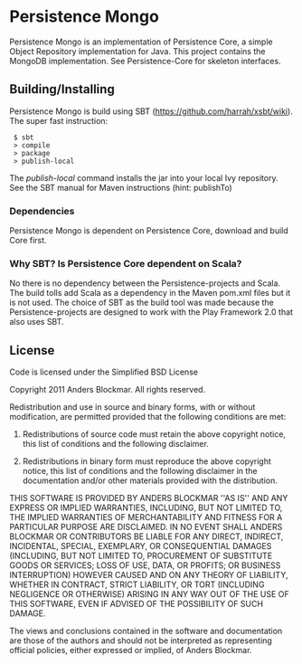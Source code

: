 Persistence Mongo
=================

Persistence Mongo is an implementation of Persistence Core, a simple Object Repository implementation for Java.
This project contains the MongoDB implementation. See Persistence-Core for skeleton interfaces.

Building/Installing
-------------------

Persistence Mongo is build using SBT (https://github.com/harrah/xsbt/wiki). The super fast instruction:

     $ sbt
     > compile
     > package
     > publish-local

The *publish-local* command installs the jar into your local Ivy repository. See the SBT manual for Maven instructions (hint: publishTo)

### Dependencies

Persistence Mongo is dependent on Persistence Core, download and build Core first.

### Why SBT? Is Persistence Core dependent on Scala?

No there is no dependency between the Persistence-projects and Scala. The build tolls add Scala as a dependency in the Maven pom.xml files but it is not used.
The choice of SBT as the build tool was made because the Persistence-projects are designed to work with the Play Framework 2.0 that also uses SBT.

License
-------

Code is licensed under the Simplified BSD License

Copyright 2011 Anders Blockmar. All rights reserved.

Redistribution and use in source and binary forms, with or without modification, are
permitted provided that the following conditions are met:

   1. Redistributions of source code must retain the above copyright notice, this list of
      conditions and the following disclaimer.

   2. Redistributions in binary form must reproduce the above copyright notice, this list
      of conditions and the following disclaimer in the documentation and/or other materials
      provided with the distribution.

THIS SOFTWARE IS PROVIDED BY ANDERS BLOCKMAR ''AS IS'' AND ANY EXPRESS OR IMPLIED
WARRANTIES, INCLUDING, BUT NOT LIMITED TO, THE IMPLIED WARRANTIES OF MERCHANTABILITY AND
FITNESS FOR A PARTICULAR PURPOSE ARE DISCLAIMED. IN NO EVENT SHALL ANDERS BLOCKMAR OR
CONTRIBUTORS BE LIABLE FOR ANY DIRECT, INDIRECT, INCIDENTAL, SPECIAL, EXEMPLARY, OR
CONSEQUENTIAL DAMAGES (INCLUDING, BUT NOT LIMITED TO, PROCUREMENT OF SUBSTITUTE GOODS OR
SERVICES; LOSS OF USE, DATA, OR PROFITS; OR BUSINESS INTERRUPTION) HOWEVER CAUSED AND ON
ANY THEORY OF LIABILITY, WHETHER IN CONTRACT, STRICT LIABILITY, OR TORT (INCLUDING
NEGLIGENCE OR OTHERWISE) ARISING IN ANY WAY OUT OF THE USE OF THIS SOFTWARE, EVEN IF
ADVISED OF THE POSSIBILITY OF SUCH DAMAGE.

The views and conclusions contained in the software and documentation are those of the
authors and should not be interpreted as representing official policies, either expressed
or implied, of Anders Blockmar.